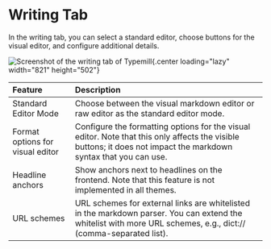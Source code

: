 #  Writing Tab

In the writing tab, you can select a standard editor, choose buttons for the visual editor, and configure additional details.

![Screenshot of the writing tab of Typemill](media/live/writing-tab.webp){.center loading="lazy" width="821" height="502"}

| Feature | Description | 
|:---|:---|
| Standard Editor Mode | Choose between the visual markdown editor or raw editor as the standard editor mode. | 
| Format options for visual editor | Configure the formatting options for the visual editor. Note that this only affects the visible buttons; it does not impact the markdown syntax that you can use. | 
| Headline anchors | Show anchors next to headlines on the frontend. Note that this feature is not implemented in all themes. | 
| URL schemes | URL schemes for external links are whitelisted in the markdown parser. You can extend the whitelist with more URL schemes, e.g., dict:// (comma-separated list). |

